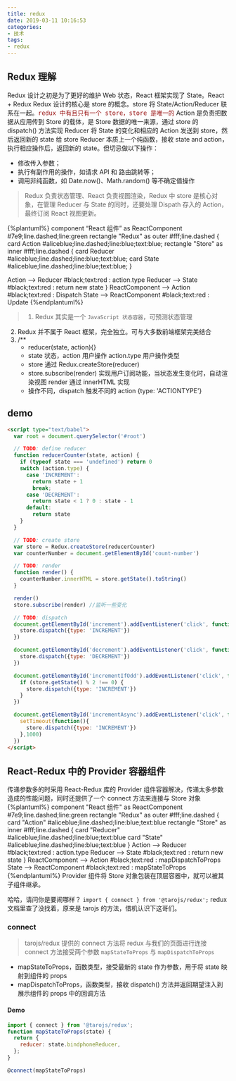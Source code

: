 ```yaml
---
title: redux
date: 2019-03-11 10:16:53
categories:
- 技术
tags:
- redux
---
```


## Redux 理解
Redux 设计之初是为了更好的维护 Web 状态，React 框架实现了 State。React + Redux
Redux 设计的核心是 store 的概念。store 将 State/Action/Reducer 联系在一起。<font color="#911" face="黑体" size="3">`redux 中有且只有一个 store，store 是唯一的`</font>
Action 是负责把数据从应用传到 Store 的载体，是 Store 数据的唯一来源，通过 store 的 dispatch() 方法实现
Reducer 将 State 的变化和相应的 Action 发送到 store，然后返回新的 state 给 store
Reducer 本质上一个纯函数，接收 state and action，执行相应操作后，返回新的 state。但切忌做以下操作：
* 修改传入参数；
* 执行有副作用的操作，如请求 API 和 路由跳转等；
* 调用非纯函数，如 Date.now()、Math.random() 等不确定值操作

> Redux 负责状态管理、React 负责视图渲染，Redux 中 store 是核心对象，在管理 Reducer 与 State 的同时，还要处理 Dispath 存入的 Action，最终订阅 React 视图更新。

{%plantuml%}
component “React 组件” as ReactComponent #7e9;line.dashed;line:green
rectangle "Redux" as outer #fff;line.dashed {
  card Action #aliceblue;line.dashed;line:blue;text:blue;
  rectangle "Store" as inner #fff;line.dashed {
    card Reducer #aliceblue;line.dashed;line:blue;text:blue;
    card State #aliceblue;line.dashed;line:blue;text:blue;
  }

  Action --> Reducer #black;text:red : action.type
  Reducer --> State #black;text:red : return new state
}
ReactComponent --> Action #black;text:red : Dispatch
State --> ReactComponent #black;text:red : Update
{%endplantuml%}
<!--more-->

> 1. Redux 其实是一个 `JavaScript 状态容器`，可预测状态管理
  2. Redux 并不属于 React 框架，完全独立。可与大多数前端框架完美结合
  3. /**
       * reducer(state, action){}
       * state 状态，action 用户操作 action.type 用户操作类型
       * store 通过 Redux.createStore(reducer)
       * store.subscribe(render) 实现用户订阅功能，当状态发生变化时，自动渲染视图 render 通过 innerHTML 实现
       * 操作不同，dispatch 触发不同的 action {type: 'ACTIONTYPE'}

## demo
```html
<script type="text/babel">
  var root = document.querySelector('#root')

  // TODO: define reducer
  function reducerCounter(state, action) {
    if (typeof state === 'undefined') return 0
    switch (action.type) {
      case 'INCREMENT':
        return state + 1
        break;
      case 'DECREMENT':
        return state < 1 ? 0 : state - 1
      default:
        return state
    }
  }

  // TODO: create store
  var store = Redux.createStore(reducerCounter)
  var counterNumber = document.getElementById('count-number')

  // TODO: render
  function render() {
    counterNumber.innerHTML = store.getState().toString()
  }

  render()
  store.subscribe(render) //监听一些变化

  // TODO: dispatch
  document.getElementById('increment').addEventListener('click', function() {
    store.dispatch({type: 'INCREMENT'})
  })

  document.getElementById('decrement').addEventListener('click', function() {
    store.dispatch({type: 'DECREMENT'})
  })

  document.getElementById('incrementIfOdd').addEventListener('click', function() {
    if (store.getState() % 2 !== 0) {
      store.dispatch({type: 'INCREMENT'})
    }
  })

  document.getElementById('incrementAsync').addEventListener('click', function() {
    setTimeout(function(){
      store.dispatch({type: 'INCREMENT'})
    },1000)
  })
</script>
```

## React-Redux 中的 Provider 容器组件
传递参数多的时采用 React-Redux 库的 Provider 组件容器解决，传递太多参数造成的性能问题，同时还提供了一个 connect 方法来连接与 Store 对象
{%plantuml%}
component "React 组件" as ReactComponent #7e9;line.dashed;line:green
rectangle "Redux" as outer #fff;line.dashed {
  card "Action" #aliceblue;line.dashed;line:blue;text:blue
  rectangle "Store" as inner #fff;line.dashed {
    card "Reducer" #aliceblue;line.dashed;line:blue;text:blue
    card "State" #aliceblue;line.dashed;line:blue;text:blue
  }
  Action --> Reducer #black;text:red : action.type
  Reducer --> State #black;text:red : return new state
}
ReactComponent --> Action #black;text:red : mapDispatchToProps
State --> ReactComponent #black;text:red : mapStateToProps
{%endplantuml%}
Provider 组件将 Store 对象包装在顶层容器中，就可以被其子组件继承。

哈哈，请问你是要闹哪样？
`import { connect } from '@tarojs/redux';`
redux 文档里查了没找着，原来是 tarojs 的方法，借机认识下这哥们。
### connect
> tarojs/redux 提供的 connect 方法将 redux 与我们的页面进行连接
connect 方法接受两个参数
`mapStateToProps` 与 `mapDispatchToProps`
* mapStateToProps，函数类型，接受最新的 state 作为参数，用于将 state 映射到组件的 props
* mapDispatchToProps，函数类型，接收 dispatch() 方法并返回期望注入到展示组件的 props 中的回调方法

#### Demo
```JavaScript
import { connect } from '@tarojs/redux';
function mapStateToProps(state) {
  return {
    reducer: state.bindphoneReducer,
  };
}

@connect(mapStateToProps)
```
